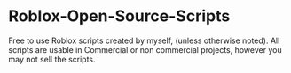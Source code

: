 # Roblox-Open-Source-Scripts
Free to use Roblox scripts created by myself, (unless otherwise noted). All scripts are usable in Commercial or non commercial projects, however you may not sell the scripts.
